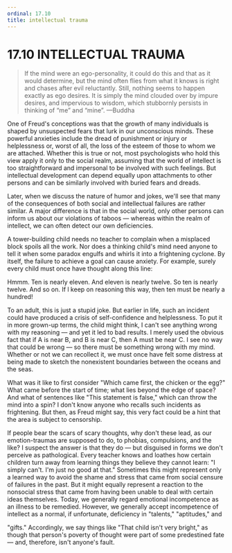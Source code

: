 ```yaml
---
ordinal: 17.10
title: intellectual trauma
---
```


# 17.10 INTELLECTUAL TRAUMA

<blockquote>If the mind were an ego-personality, it could do this and that as it would determine, but the mind often flies from what it knows is right and chases after evil reluctantly. Still, nothing seems to happen exactly as ego desires. It is simply the mind clouded over by impure desires, and impervious to wisdom, which stubbornly persists in thinking of &ldquo;me&rdquo; and &ldquo;mine&rdquo;. &mdash;Buddha </blockquote>
One of Freud's conceptions was that the growth of many individuals is shaped by unsuspected fears that lurk in our unconscious minds. These powerful anxieties include the dread of punishment or injury or helplessness or, worst of all, the loss of the esteem of those to whom we are attached. Whether this is true or not, most psychologists who hold this view apply it only to the social realm, assuming that the world of intellect is too straightforward and impersonal to be involved with such feelings. But intellectual development can depend equally upon attachments to other persons and can be similarly involved with buried fears and dreads.

Later, when we discuss the nature of humor and jokes, we'll see that many of the consequences of both social and intellectual failures are rather similar. A major difference is that in the social world, only other persons can inform us about our violations of taboos &mdash; whereas within the realm of intellect, we can often detect our own deficiencies.

A tower-building child needs no teacher to complain when a misplaced block spoils all the work. Nor does a thinking child's mind need anyone to tell it when some paradox engulfs and whirls it into a frightening cyclone. By itself, the failure to achieve a goal can cause anxiety. For example, surely every child must once have thought along this line:

Hmmm. Ten is nearly eleven. And eleven is nearly twelve. So ten is nearly twelve. And so on. If l keep on reasoning this way, then ten must be nearly a hundred!

To an adult, this is just a stupid joke. But earlier in life, such an incident could have produced a crisis of self-confidence and helplessness. To put it in more grown-up terms, the child might think, I can't see anything wrong with my reasoning &mdash; and yet it led to bad results. I merely used the obvious fact that if A is near B, and B is near C, then A must be near C. I see no way that could be wrong &mdash; so there must be something wrong with my mind. Whether or not we can recollect it, we must once have felt some distress at being made to sketch the nonexistent boundaries between the oceans and the seas.

What was it like to first consider "Which came first, the chicken or the egg?" What came before the start of time; what lies beyond the edge of space? And what of sentences like "This statement is false," which can throw the mind into a spin? I don't know anyone who recalls such incidents as frightening. But then, as Freud might say, this very fact could be a hint that the area is subject to censorship.

If people bear the scars of scary thoughts, why don't these lead, as our emotion-traumas are supposed to do, to phobias, compulsions, and the like? I suspect the answer is that they do &mdash; but disguised in forms we don't perceive as pathological. Every teacher knows and loathes how certain children turn away from learning things they believe they cannot learn: "I simply can't. I'm just no good at that." Sometimes this might represent only a learned way to avoid the shame and stress that came from social censure of failures in the past. But it might equally represent a reaction to the nonsocial stress that came from having been unable to deal with certain ideas themselves. Today, we generally regard emotional incompetence as an illness to be remedied. However, we generally accept incompetence of intellect as a normal, if unfortunate, deficiency in "talents," "aptitudes," and

"gifts." Accordingly, we say things like "That child isn't very bright," as though that person's poverty of thought were part of some predestined fate &mdash; and, therefore, isn't anyone's fault.
